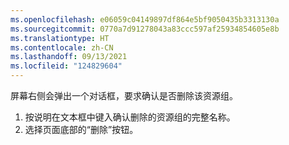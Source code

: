 ```yaml
---
ms.openlocfilehash: e06059c04149897df864e5bf9050435b3313130a
ms.sourcegitcommit: 0770a7d91278043a83ccc597af25934854605e8b
ms.translationtype: HT
ms.contentlocale: zh-CN
ms.lasthandoff: 09/13/2021
ms.locfileid: "124829604"
---
```

屏幕右侧会弹出一个对话框，要求确认是否删除该资源组。

1. 按说明在文本框中键入确认删除的资源组的完整名称。
1. 选择页面底部的“删除”按钮。
